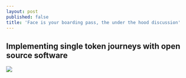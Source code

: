 ```yaml
---
layout: post
published: false
title: 'Face is your boarding pass, the under the hood discussion'
---
```

## Implementing single token journeys with open source software

![]({{site.baseurl}}/https://chinachannel.co/wp-content/uploads/2017/10/WeChat-Face-Recognition-1.gif)
